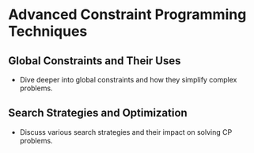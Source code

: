 # Advanced Constraint Programming Techniques

## Global Constraints and Their Uses
- Dive deeper into global constraints and how they simplify complex problems.

## Search Strategies and Optimization
- Discuss various search strategies and their impact on solving CP problems.
